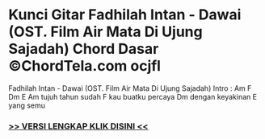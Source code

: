 
 # Kunci Gitar Fadhilah Intan - Dawai (OST. Film Air Mata Di Ujung Sajadah) Chord Dasar ©ChordTela.com ocjfl


Fadhilah Intan - Dawai (OST. Film Air Mata Di Ujung Sajadah) Intro : Am F Dm E Am tujuh tahun sudah F kau buatku percaya Dm dengan keyakinan E yang semu

###  <a href="https://shortlighzx.web.app?sq=Kunci Gitar Fadhilah Intan - Dawai (OST. Film Air Mata Di Ujung Sajadah) Chord Dasar ©ChordTela.com"> >> VERSI LENGKAP KLIK DISINI << </a>
